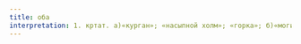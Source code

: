 ```yaml
---
title: оба
interpretation: 1. кртат. а)«курган»; «насыпной холм»; «горка»; б)«могила»; 2. тюрк. а)«село, селение, деревня, хутор, аул»; «сельский, деревенский»; б)«шатер, кибитка»; в)«кочевники, семья кочевника»; г)«кочевье, стоянка кочевника»; д)«холера»; е) «белила, белый крем»; 3. ср. ИЛЖ Обба
---
```

